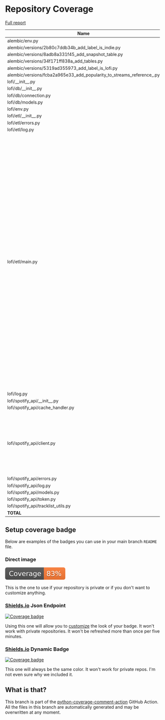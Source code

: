 # Repository Coverage

[Full report](https://htmlpreview.github.io/?https://github.com/RomeoDespres/lofi/blob/python-coverage-comment-action-data/htmlcov/index.html)

| Name                                                                        |    Stmts |     Miss |   Cover |   Missing |
|---------------------------------------------------------------------------- | -------: | -------: | ------: | --------: |
| alembic/env.py                                                              |       18 |        0 |    100% |           |
| alembic/versions/2b80c7ddb34b\_add\_label\_is\_indie.py                     |       15 |        0 |    100% |           |
| alembic/versions/8adb8a331f45\_add\_snapshot\_table.py                      |       10 |        0 |    100% |           |
| alembic/versions/34f171ff838a\_add\_tables.py                               |       28 |        0 |    100% |           |
| alembic/versions/5319ad355973\_add\_label\_is\_lofi.py                      |       10 |        0 |    100% |           |
| alembic/versions/fcba2a965e33\_add\_popularity\_to\_streams\_reference\_.py |       10 |        0 |    100% |           |
| lofi/\_\_init\_\_.py                                                        |        4 |        0 |    100% |           |
| lofi/db/\_\_init\_\_.py                                                     |        3 |        0 |    100% |           |
| lofi/db/connection.py                                                       |       98 |        0 |    100% |           |
| lofi/db/models.py                                                           |       80 |        0 |    100% |           |
| lofi/env.py                                                                 |       14 |        1 |     93% |        23 |
| lofi/etl/\_\_init\_\_.py                                                    |        2 |        0 |    100% |           |
| lofi/etl/errors.py                                                          |        3 |        0 |    100% |           |
| lofi/etl/log.py                                                             |        2 |        0 |    100% |           |
| lofi/etl/main.py                                                            |      168 |      110 |     35% |42-44, 48-51, 69-79, 85-94, 98-101, 105-107, 111-114, 118-125, 129, 133-146, 150-166, 170-172, 176-177, 240-245, 249-256, 260-266, 271-281, 285-289, 293-296, 300-303, 307-329, 339-341, 345-348, 354-360, 364-367, 371-384, 394-396 |
| lofi/log.py                                                                 |       13 |        0 |    100% |           |
| lofi/spotify\_api/\_\_init\_\_.py                                           |        3 |        0 |    100% |           |
| lofi/spotify\_api/cache\_handler.py                                         |       27 |        0 |    100% |           |
| lofi/spotify\_api/client.py                                                 |      148 |       21 |     86% |135-145, 189-193, 210-211, 215-216, 226-230, 241-248 |
| lofi/spotify\_api/errors.py                                                 |        5 |        0 |    100% |           |
| lofi/spotify\_api/log.py                                                    |        2 |        0 |    100% |           |
| lofi/spotify\_api/models.py                                                 |       54 |        1 |     98% |        66 |
| lofi/spotify\_api/token.py                                                  |        8 |        0 |    100% |           |
| lofi/spotify\_api/tracklist\_utils.py                                       |       59 |        0 |    100% |           |
|                                                                   **TOTAL** |  **784** |  **133** | **83%** |           |


## Setup coverage badge

Below are examples of the badges you can use in your main branch `README` file.

### Direct image

[![Coverage badge](https://raw.githubusercontent.com/RomeoDespres/lofi/python-coverage-comment-action-data/badge.svg)](https://htmlpreview.github.io/?https://github.com/RomeoDespres/lofi/blob/python-coverage-comment-action-data/htmlcov/index.html)

This is the one to use if your repository is private or if you don't want to customize anything.

### [Shields.io](https://shields.io) Json Endpoint

[![Coverage badge](https://img.shields.io/endpoint?url=https://raw.githubusercontent.com/RomeoDespres/lofi/python-coverage-comment-action-data/endpoint.json)](https://htmlpreview.github.io/?https://github.com/RomeoDespres/lofi/blob/python-coverage-comment-action-data/htmlcov/index.html)

Using this one will allow you to [customize](https://shields.io/endpoint) the look of your badge.
It won't work with private repositories. It won't be refreshed more than once per five minutes.

### [Shields.io](https://shields.io) Dynamic Badge

[![Coverage badge](https://img.shields.io/badge/dynamic/json?color=brightgreen&label=coverage&query=%24.message&url=https%3A%2F%2Fraw.githubusercontent.com%2FRomeoDespres%2Flofi%2Fpython-coverage-comment-action-data%2Fendpoint.json)](https://htmlpreview.github.io/?https://github.com/RomeoDespres/lofi/blob/python-coverage-comment-action-data/htmlcov/index.html)

This one will always be the same color. It won't work for private repos. I'm not even sure why we included it.

## What is that?

This branch is part of the
[python-coverage-comment-action](https://github.com/marketplace/actions/python-coverage-comment)
GitHub Action. All the files in this branch are automatically generated and may be
overwritten at any moment.
